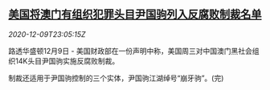 <!--1607556196000-->
[美国将澳门有组织犯罪头目尹国驹列入反腐败制裁名单](https://cn.reuters.com/article/usachina-macau-sanctions-1209-wedn-idCNKBS28J37S)
------

<div><i>2020-12-09T23:05:15Z</i></div><p>路透华盛顿12月9日 - 美国财政部在一份声明中称，美国周三对中国澳门黑社会组织14K头目尹国驹实施反腐败制裁。</p><p>制裁还适用于尹国驹控制的三个实体，尹国驹江湖绰号“崩牙驹”。(完)</p>
